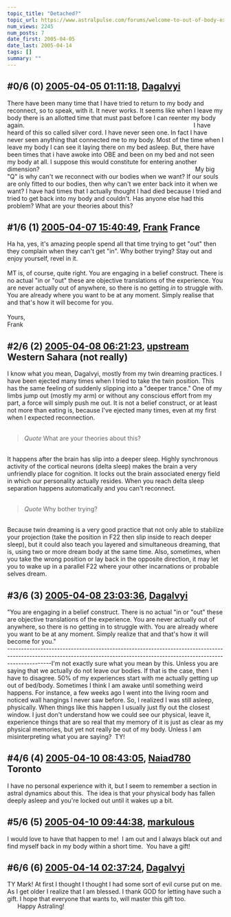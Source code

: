 ```yaml
---
topic_title: "Detached?"
topic_url: https://www.astralpulse.com/forums/welcome-to-out-of-body-experiences!/detached
num_views: 2245
num_posts: 7
date_first: 2005-04-05
date_last: 2005-04-14
tags: []
summary: ""
---
```


## \#0/6 (0) [2005-04-05 01:11:18](https://www.astralpulse.com/forums/index.php?msg=159032), [Dagalvyi](https://www.astralpulse.com/forums/profile/?u=8737)  ##
<section>
There have been many time that I have tried to return to my body and reconnect, so to speak, with it. It never works. It seems like when I leave my body there is an allotted time that must past before I can reenter my body again.                                                                                                    I have heard of this so called silver cord. I have never seen one. In fact I have never seen anything that connected me to my body. Most of the time when I leave my body I can see it laying there on my bed asleep. But, there have been times that i have awoke into OBE and been on my bed and not seen my body at all. I suppose this would constitute for entering another dimension?                                                                                            My big "Q" is why can't we reconnect with our bodies when we want? If our souls are only fitted to our bodies, then why can't we enter back into it when we want? I have had times that I actually thought I had died because I tried and tried to get back into my body and couldn't. Has anyone else had this problem? What are your theories about this?
</section>

## \#1/6 (1) [2005-04-07 15:40:49](https://www.astralpulse.com/forums/index.php?msg=159337), [Frank](https://www.astralpulse.com/forums/profile/?u=359) France ##
<section>
Ha ha, yes, it's amazing people spend all that time trying to get "out" then they complain when they can't get "in". Why bother trying? Stay out and enjoy yourself, revel in it.
<br>
<br>
MT is, of course, quite right. You are engaging in a belief construct. There is no actual "in or "out" these are objective translations of the experience. You are never actually out of anywhere, so there is no getting
<i>
 in
</i>
to struggle with. You are already where you want to be at any moment. Simply realise that and that's how it will become for you.
<br>
<br>
Yours,
<br>
Frank
</section>

## \#2/6 (2) [2005-04-08 06:21:23](https://www.astralpulse.com/forums/index.php?msg=159426), [upstream](https://www.astralpulse.com/forums/profile/?u=5864) Western Sahara (not really) ##
<section>
I know what you mean, Dagalvyi, mostly from my twin dreaming practices. I have been ejected many times when I tried to take the twin position. This has the same feeling of suddenly slipping into a "deeper trance." One of my limbs jump out (mostly my arm) or without any conscious effort from my part, a force will simply push me out. It is not a belief construct, or at least not more than eating is, because I've ejected many times, even at my first when I expected reconnection.
<br>
<br>
<blockquote class="bbc_standard_quote">
 <cite>
  Quote
 </cite>
 What are your theories about this?
</blockquote>
<br>
It happens after the brain has slip into a deeper sleep. Highly synchronous activity of the cortical neurons (delta sleep) makes the brain a very unfriendly place for cognition. It locks out the brain associated energy field in which our personality actually resides. When you reach delta sleep separation happens automatically and you can't reconnect.
<br>
<br>
<blockquote class="bbc_standard_quote">
 <cite>
  Quote
 </cite>
 Why bother trying?
</blockquote>
<br>
Because twin dreaming is a very good practice that not only able to stabilize your projection (take the position in F22 then slip inside to reach deeper sleep), but it could also teach you layered and simultaneous dreaming, that is, using two or more dream body at the same time. Also, sometimes, when you take the wrong position or lay back in the opposite direction, it may let you to wake up in a parallel F22 where your other incarnations or probable selves dream.
</section>

## \#3/6 (3) [2005-04-08 23:03:36](https://www.astralpulse.com/forums/index.php?msg=159517), [Dagalvyi](https://www.astralpulse.com/forums/profile/?u=8737)  ##
<section>
"You are engaging in a belief construct. There is no actual "in or "out" these are objective translations of the experience. You are never actually out of anywhere, so there is no getting in to struggle with. You are already where you want to be at any moment. Simply realize that and that's how it will become for you."
<br>
----------------------------------------------------------------------------------------------------------------------------------------------------------------------------I'm not exactly sure what you mean by this. Unless you are saying that we actually do not leave our bodies. If that is the case, then I have to disagree. 50% of my experiences start with me actually getting up out of bed/body. Sometimes I think I am awake until something weird happens. For instance, a few weeks ago I went into the living room and noticed wall hangings I never saw before. So, I realized I was still asleep, physically. When things like this happen I usually just fly out the closest window. I just don't understand how we could see our physical, leave it, experience things that are so real that my memory of it is just as clear as my physical memories, but yet not really be out of my body. Unless I am misinterpreting what you are saying?  TY!
</section>

## \#4/6 (4) [2005-04-10 08:43:05](https://www.astralpulse.com/forums/index.php?msg=159652), [Naiad780](https://www.astralpulse.com/forums/profile/?u=6244) Toronto ##
<section>
I have no personal experience with it, but I seem to remember a section in astral dynamics about this.  The idea is that your physical body has fallen deeply asleep and you're locked out until it wakes up a bit.
</section>

## \#5/6 (5) [2005-04-10 09:44:38](https://www.astralpulse.com/forums/index.php?msg=159662), [markulous](https://www.astralpulse.com/forums/profile/?u=7426)  ##
<section>
I would love to have that happen to me!  I am out and I always black out and find myself back in my body within a short time.  You have a gift!
</section>

## \#6/6 (6) [2005-04-14 02:37:24](https://www.astralpulse.com/forums/index.php?msg=160197), [Dagalvyi](https://www.astralpulse.com/forums/profile/?u=8737)  ##
<section>
TY Mark! At first I thought I thought I had some sort of evil curse put on me. As I get older I realize that I am blessed. I thank GOD for letting have such a gift. I hope that everyone that wants to, will master this gift too.                             Happy Astraling!
</section>